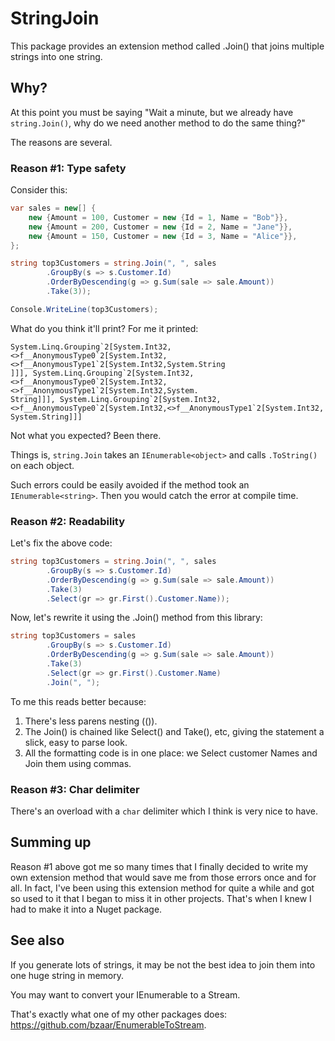 # StringJoin

This package provides an extension method called .Join() that joins multiple strings into one string.

## Why?

At this point you must be saying "Wait a minute, but we already have ```string.Join()```,
why do we need another method to do the same thing?"

The reasons are several.

### Reason #1: Type safety

Consider this:

```csharp
var sales = new[] {
    new {Amount = 100, Customer = new {Id = 1, Name = "Bob"}},
    new {Amount = 200, Customer = new {Id = 2, Name = "Jane"}},
    new {Amount = 150, Customer = new {Id = 3, Name = "Alice"}},
};

string top3Customers = string.Join(", ", sales
        .GroupBy(s => s.Customer.Id)
        .OrderByDescending(g => g.Sum(sale => sale.Amount))
        .Take(3));

Console.WriteLine(top3Customers);
```

What do you think it'll print? For me it printed:

```
System.Linq.Grouping`2[System.Int32,<>f__AnonymousType0`2[System.Int32,<>f__AnonymousType1`2[System.Int32,System.String
]]], System.Linq.Grouping`2[System.Int32,<>f__AnonymousType0`2[System.Int32,<>f__AnonymousType1`2[System.Int32,System.
String]]], System.Linq.Grouping`2[System.Int32,<>f__AnonymousType0`2[System.Int32,<>f__AnonymousType1`2[System.Int32,
System.String]]]
```

Not what you expected? Been there.

Things is, ```string.Join``` takes an ```IEnumerable<object>``` and calls ```.ToString()``` on each object.

Such errors could be easily avoided if the method took an ```IEnumerable<string>```. Then you would catch the error at compile time.

### Reason #2: Readability

Let's fix the above code:

```csharp
string top3Customers = string.Join(", ", sales
        .GroupBy(s => s.Customer.Id)
        .OrderByDescending(g => g.Sum(sale => sale.Amount))
        .Take(3)
        .Select(gr => gr.First().Customer.Name));
```
Now, let's rewrite it using the .Join() method from this library:

```csharp
string top3Customers = sales
        .GroupBy(s => s.Customer.Id)
        .OrderByDescending(g => g.Sum(sale => sale.Amount))
        .Take(3)
        .Select(gr => gr.First().Customer.Name)
        .Join(", ");
```

To me this reads better because:

1. There's less parens nesting (()).
2. The Join() is chained like Select() and Take(), etc, giving the statement a slick, easy to parse look. 
3. All the formatting code is in one place: we Select customer Names and Join them using commas.


### Reason #3: Char delimiter

There's an overload with a ```char``` delimiter which I think is very nice to have.


## Summing up

Reason #1 above got me so many times that I finally decided to write my own extension method that would save me from those errors once and for all. In fact, I've been using this extension method for quite a while and got so used to it that I began to miss it in other projects. That's when I knew I had to make it into a Nuget package.

## See also

If you generate lots of strings, it may be not the best idea to join them into one huge string in memory.

You may want to convert your IEnumerable<string> to a Stream.

That's exactly what one of my other packages does: https://github.com/bzaar/EnumerableToStream.
